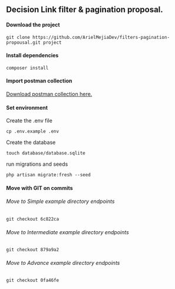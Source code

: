 ## Decision Link filter & pagination proposal.

#### Download the project

```
git clone https://github.com/ArielMejiaDev/filters-pagination-propousal.git project
```

#### Install dependencies

```
composer install
```

#### Import postman collection

<a href="https://drive.google.com/file/d/15VEcYY8-yNkyRkL1rZnAjlLTDIwYNcF_/view?usp=sharing" target="_blank">Download postman collection here.</a>

#### Set environment

Create the .env file

```
cp .env.example .env
```

Create the database

```
touch database/database.sqlite
```

run migrations and seeds

```
php artisan migrate:fresh --seed
```

#### Move with GIT on commits

###### Move to Simple example directory endpoints

```
git checkout 6c822ca
```

###### Move to Intermediate example directory endpoints

```
git checkout 879a9a2
```

###### Move to Advance example directory endpoints

```
git checkout 0fa46fe
```
